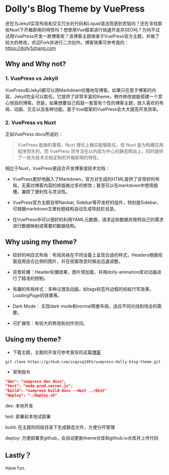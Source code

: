 # Dolly's Blog Theme by VuePress

还在为Jekyll实现布局和交互冗长的代码和Liquid语法而感到苦恼吗？还在寻找那些Nuxt下开箱即用的特性吗？想使用Vue框架进行快速开发并SEO吗？为何不试试用VuePress开发一款博客呢？该博客主题继承于VuePress官方主题，并做了较大的修改，欢迎Fork并进行二次创作。博客效果可参考我的：https://dolly5zhang.com	

## Why and Why not?

### 1. VuePress vs Jekyll

VuePress和Jekyll都可以用Markdown优雅地写博客。如果只在意于博客的内容，Jekyll完全可以胜任，它提供了非常丰富的theme，稍作修改就能搭建一个赏心悦目的博客。但是，如果想要自己捣鼓一套富有个性的博客主题，嵌入喜欢的布局、动画、交互以及各种功能，基于Vue框架的VuePress会大大提高开发效率。

### 2. VuePress vs Nuxt

正如VuePress docs所说的：

> VuePress 能做的事情，Nuxt 理论上确实能够胜任，但 Nuxt 是为构建应用程序而生的，而 VuePress 则专注在以内容为中心的静态网站上，同时提供了一些为技术文档定制的开箱即用的特性。

相比于Nuxt，VuePress更适合开发博客或技术文档：

* VuePress更好地融入了Markdown，官方对生成的HTML提供了非常好的布局，无需对博客内容的排版做过多的修改；甚至可以在markdown中使用插槽，兼顾了便利性与灵活性。

* VuePress官方主题自带Navbar, Sidebar等开发好的组件，特别是Sidebar，可根据markdown文章标题结构自动生成导航栏目录。

* 在VuePress中可以很好的利用YAML元数据，请求这些数据并按照自己的需求进行数据映射成需要的数据结构。

## Why using my theme?

* 较好的响应式布局：布局风格在不同设备上呈现合适的样式，Headers根据视窗选用适合比例的图片，并在视窗改变时做出迅速调整。

* 背景轮播：Header轮播效果，图片预加载，并用dolly-animation库对动画进行了精准的控制。

* 有趣的布局样式：多种过渡及动画，如tags标签外边框的蚂蚁行军效果，LoadingPage的效果等。

* Dark Mode： 实现dark mode和normal两套布局，适应不同光线和场合的需要。

* 可扩展性：有较大的修改和创作空间。

## Using my theme?

* 下载主题，主题的开发可参考我写的这篇[博客]([http://localhost:8080/blogs/2020/2020-06-13/VuePress%E6%90%AD%E5%BB%BA%E5%8D%9A%E5%AE%A2%E5%B0%8F%E7%BB%93.html](http://localhost:8080/blogs/2020/2020-06-13/VuePress搭建博客小结.html))

```
git clone https://github.com/zsqzsq1993/vuepress-dolly-blog-theme.git
```

* 常用指令

```json
"dev": "vuepress dev docs",
"test": "node prod.server.js",
"build": "vuepress build docs --dest ../dist"
"deploy": "./deploy.sh"
```

dev: 本地开发

test: 部署前本地试部署

build: 在主题的同级目录下生成静态文件，方便分开管理 

deploy: 方便部署至github，会自动更新theme仓库和github.io仓库并上传代码

## Lastly？

Have fun.
